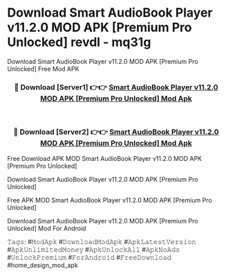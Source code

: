 # Download Smart AudioBook Player v11.2.0 MOD APK [Premium Pro Unlocked] revdl - mq31g
Download Smart AudioBook Player v11.2.0 MOD APK [Premium Pro Unlocked] Free Mod APK

<div align="center">
<h3>🔴 Download [Server1] 👉👉 <a href="https://apk-comot.site?title=Smart_AudioBook_Player_v11.2.0_MOD_APK_[Premium_Pro_Unlocked]">Smart AudioBook Player v11.2.0 MOD APK [Premium Pro Unlocked] Mod Apk</a></h3><br>

<h3>🔴 Download [Server2] 👉👉 <a href="https://apk-comot.site?title=Smart_AudioBook_Player_v11.2.0_MOD_APK_[Premium_Pro_Unlocked]">Smart AudioBook Player v11.2.0 MOD APK [Premium Pro Unlocked] Mod Apk</a></h3>
</div>


Free Download APK MOD Smart AudioBook Player v11.2.0 MOD APK [Premium Pro Unlocked]

Download Smart AudioBook Player v11.2.0 MOD APK [Premium Pro Unlocked] 

Free APK MOD Smart AudioBook Player v11.2.0 MOD APK [Premium Pro Unlocked] 

Download Smart AudioBook Player v11.2.0 MOD APK [Premium Pro Unlocked] Mod For Android

𝚃𝚊𝚐𝚜: #𝙼𝚘𝚍𝙰𝚙𝚔 #𝙳𝚘𝚠𝚗𝚕𝚘𝚊𝚍𝙼𝚘𝚍𝙰𝚙𝚔 #𝙰𝚙𝚔𝙻𝚊𝚝𝚎𝚜𝚝𝚅𝚎𝚛𝚜𝚒𝚘𝚗 #𝙰𝚙𝚔𝚄𝚗𝚕𝚒𝚖𝚒𝚝𝚎𝚍𝙼𝚘𝚗𝚎𝚢 #𝙰𝚙𝚔𝚄𝚗𝚕𝚘𝚌𝚔𝙰𝚕𝚕 #𝙰𝚙𝚔𝙽𝚘𝙰𝚍𝚜 #𝚄𝚗𝚕𝚘𝚌𝚔𝙿𝚛𝚎𝚖𝚒𝚞𝚖 #𝙵𝚘𝚛𝙰𝚗𝚍𝚛𝚘𝚒𝚍 #𝙵𝚛𝚎𝚎𝙳𝚘𝚠𝚗𝚕𝚘𝚊𝚍 #home_design_mod_apk